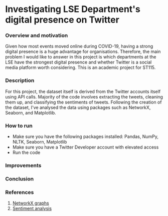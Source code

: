 # Investigating LSE Department's digital presence on Twitter

### Overview and motivation
Given how most events moved online during COVID-19, having a strong digital presence is a huge advantage for organisations. Therefore, the main problem I would like to answer in this project is which departments at the LSE have the strongest digital presence and whether Twitter is a social media platform worth considering. This is an academic project for ST115.

### Description
For this project, the dataset itself is derived from the Twitter accounts itself using API calls. Majority of the code involves extracting the tweets, cleaning them up, and classifying the sentiments of tweets. Following the creation of the dataset, I've analysed the data using packages such as NetworkX, Seaborn, and Matplotlib.

### How to run
- Make sure you have the following packages installed: Pandas, NumPy, NLTK, Seaborn, Matplotlib
- Make sure you have a Twitter Developer account with elevated access
- Run the code

### Improvements

### Conclusion

### References
1. [NetworkX graphs](https://medium.com/future-vision/visualizing-twitter-interactions-with-networkx-a391da239af5)
2. [Sentiment analysis](https://towardsdatascience.com/step-by-step-twitter-sentiment-analysis-in-python-d6f650ade58d)

